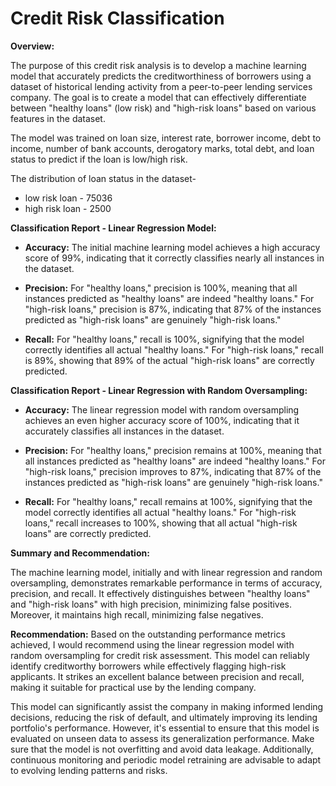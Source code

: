 # Credit Risk Classification
**Overview:**

The purpose of this credit risk analysis is to develop a machine learning model that accurately predicts the creditworthiness of borrowers using a dataset of historical lending activity from a peer-to-peer lending services company. The goal is to create a model that can effectively differentiate between "healthy loans" (low risk) and "high-risk loans" based on various features in the dataset.

The model was trained on loan size, interest rate, borrower income, debt to income, number of bank accounts, derogatory marks, total debt, and loan status to predict if the loan is low/high risk.

The distribution of loan status in the dataset-
* low risk loan -    75036
* high risk loan -     2500

**Classification Report - Linear Regression Model:**

- **Accuracy:** The initial machine learning model achieves a high accuracy score of 99%, indicating that it correctly classifies nearly all instances in the dataset.

- **Precision:** For "healthy loans," precision is 100%, meaning that all instances predicted as "healthy loans" are indeed "healthy loans." For "high-risk loans," precision is 87%, indicating that 87% of the instances predicted as "high-risk loans" are genuinely "high-risk loans."

- **Recall:** For "healthy loans," recall is 100%, signifying that the model correctly identifies all actual "healthy loans." For "high-risk loans," recall is 89%, showing that 89% of the actual "high-risk loans" are correctly predicted.

**Classification Report - Linear Regression with Random Oversampling:**

- **Accuracy:** The linear regression model with random oversampling achieves an even higher accuracy score of 100%, indicating that it accurately classifies all instances in the dataset.

- **Precision:** For "healthy loans," precision remains at 100%, meaning that all instances predicted as "healthy loans" are indeed "healthy loans." For "high-risk loans," precision improves to 87%, indicating that 87% of the instances predicted as "high-risk loans" are genuinely "high-risk loans."

- **Recall:** For "healthy loans," recall remains at 100%, signifying that the model correctly identifies all actual "healthy loans." For "high-risk loans," recall increases to 100%, showing that all actual "high-risk loans" are correctly predicted.

**Summary and Recommendation:**

The machine learning model, initially and with linear regression and random oversampling, demonstrates remarkable performance in terms of accuracy, precision, and recall. It effectively distinguishes between "healthy loans" and "high-risk loans" with high precision, minimizing false positives. Moreover, it maintains high recall, minimizing false negatives.

**Recommendation:** Based on the outstanding performance metrics achieved, I would recommend using the linear regression model with random oversampling for credit risk assessment. This model can reliably identify creditworthy borrowers while effectively flagging high-risk applicants. It strikes an excellent balance between precision and recall, making it suitable for practical use by the lending company.

This model can significantly assist the company in making informed lending decisions, reducing the risk of default, and ultimately improving its lending portfolio's performance. However, it's essential to ensure that this model is evaluated on unseen data to assess its generalization performance. Make sure that the model is not overfitting and avoid data leakage. Additionally, continuous monitoring and periodic model retraining are advisable to adapt to evolving lending patterns and risks.
